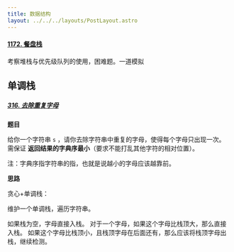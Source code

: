 ```yaml
---
title: 数据结构
layout: ../../../layouts/PostLayout.astro
---
```


#### [1172. 餐盘栈](https://leetcode.cn/problems/dinner-plate-stacks/)

考察堆栈与优先级队列的使用，困难题。一道模拟

## 单调栈

##### [316. 去除重复字母](https://leetcode.cn/problems/remove-duplicate-letters/)

**题目**

给你一个字符串 `s` ，请你去除字符串中重复的字母，使得每个字母只出现一次。需保证 **返回结果的字典序最小**（要求不能打乱其他字符的相对位置）。

注：字典序指字符串的指，也就是说越小的字母应该越靠前。

**思路**

贪心+单调栈：

维护一个单调栈，遍历字符串。

如果栈为空，字母直接入栈。
对于一个字母，如果这个字母比栈顶大，那么直接入栈。
如果这个字母比栈顶小，且栈顶字母在后面还有，那么应该将栈顶字母出栈，继续检测。
